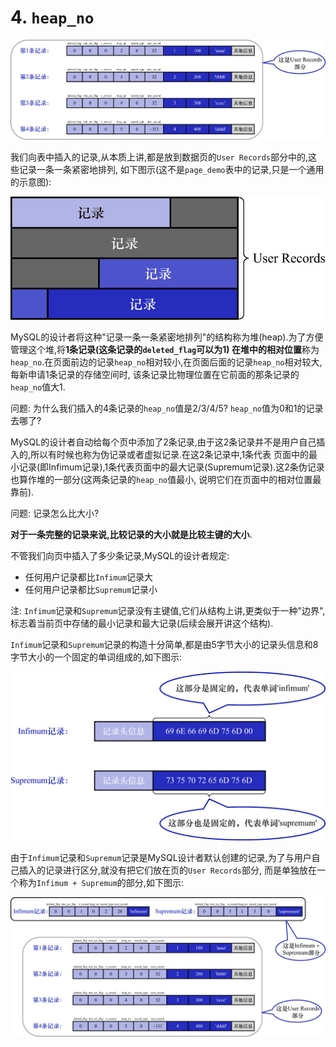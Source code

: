 # 4. `heap_no`

![记录在页的UserRecords部分的存储结构](./img/记录在页的UserRecords部分的存储结构.jpg)

我们向表中插入的记录,从本质上讲,都是放到数据页的`User Records`部分中的,这些记录一条一条紧密地排列,
如下图示(这不是`page_demo`表中的记录,只是一个通用的示意图):

![记录在数据页的UserRecords中的排列方式](./img/记录在数据页的UserRecords中的排列方式.jpg)

MySQL的设计者将这种"记录一条一条紧密地排列"的结构称为堆(heap).为了方便管理这个堆,将**1条记录(这条记录的`deleted_flag`可以为1)
在堆中的相对位置**称为`heap_no`.在页面前边的记录`heap_no`相对较小,在页面后面的记录`heap_no`相对较大,每新申请1条记录的存储空间时,
该条记录比物理位置在它前面的那条记录的`heap_no`值大1.

问题: 为什么我们插入的4条记录的`heap_no`值是2/3/4/5? `heap_no`值为0和1的记录去哪了?

MySQL的设计者自动给每个页中添加了2条记录,由于这2条记录并不是用户自己插入的,所以有时候也称为伪记录或者虚拟记录.在这2条记录中,1条代表
页面中的最小记录(即Infimum记录),1条代表页面中的最大记录(Supremum记录).这2条伪记录也算作堆的一部分(这两条记录的`heap_no`值最小,
说明它们在页面中的相对位置最靠前).

问题: 记录怎么比大小?

**对于一条完整的记录来说,比较记录的大小就是比较主键的大小**.

不管我们向页中插入了多少条记录,MySQL的设计者规定:

- 任何用户记录都比`Infimum`记录大
- 任何用户记录都比`Supremum`记录小

注: `Infimum`记录和`Supremum`记录没有主键值,它们从结构上讲,更类似于一种"边界",标志着当前页中存储的最小记录和最大记录(后续会展开讲这个结构).

`Infimum`记录和`Supremum`记录的构造十分简单,都是由5字节大小的记录头信息和8字节大小的一个固定的单词组成的,如下图示:

![Infimum和Supremum记录的结构](./img/Infimum和Supremum记录的结构.jpg)

由于`Infimum`记录和`Supremum`记录是MySQL设计者默认创建的记录,为了与用户自己插入的记录进行区分,就没有把它们放在页的`User Records`部分,
而是单独放在一个称为`Infimum + Supremum`的部分,如下图示:

![记录存放方式](./img/记录存放方式.jpg)